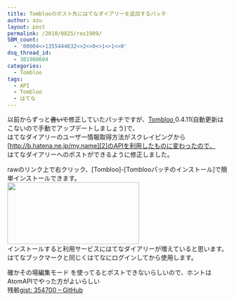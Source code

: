 ```yaml
---
title: Tomblooのポスト先にはてなダイアリーを追加するパッチ
author: azu
layout: post
permalink: /2010/0825/res1909/
SBM_count:
  - '00004<>1355444632<>2<>0<>1<>1<>0'
dsq_thread_id:
  - 301988604
categories:
  - Tombloo
tags:
  - API
  - Tombloo
  - はてな
---
```

以前からずっと<span style="text-decoration: line-through;">書いて</span>修正していたパッチですが、[Tombloo ][1]0.4.11(自動更新はこないので手動でアップデートしましょう)で、  
はてなダイアリーのユーザー情報取得方法がスクレイピングから[http://b.hatena.ne.jp/my.name][2]のAPIを利用したものに変わったので、  
はてなダイアリーへのポストができるように修正しました。

<!--more-->



rawのリンク上で右クリック、[Tombloo]-[Tomblooパッチのインストール]で簡単インストールできます。  
[<img class="alignnone size-medium wp-image-1910" title="ss-2010-08-25-1" src="http://efcl.infol/wp-content/uploads/2010/08/ss-2010-08-25-1-300x141.png" alt="" width="300" height="141" />][3]  
インストールすると利用サービスにはてなダイアリーが増えていると思います。  
はてなブックマークと同じくはてなにログインしてから使用します。

確かその場編集モード を使ってるとポストできないらしいので、ホントはAtomAPIでやった方がよいらしい  
残骸[gist: 354700 &#8211; GitHub][4]

<div id="_mcePaste" style="position: absolute; left: -10000px; top: 83px; width: 1px; height: 1px; overflow: hidden;">
  <a href=&#8221;http://gist.github.com/354700&#8243;>gist: 354700 &#8211; GitHub</a>
</div>

 [1]: http://github.com/to/tombloo/downloads
 [2]: http://b.hatena.ne.jp/my.name "http://b.hatena.ne.jp/my.name"
 [3]: http://efcl.infol/wp-content/uploads/2010/08/ss-2010-08-25-1.png
 [4]: http://gist.github.com/354700